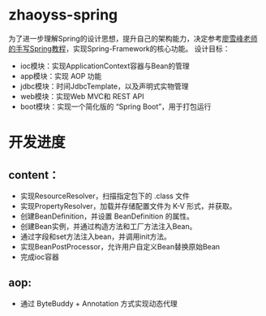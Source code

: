 # zhaoyss-spring
为了进一步理解Spring的设计思想，提升自己的架构能力，决定参考[廖雪峰老师的手写Spring教程](https://liaoxuefeng.com/books/summerframework/introduction/index.html)，实现Spring-Framework的核心功能。
设计目标：
- ioc模块：实现ApplicationContext容器与Bean的管理
- app模块：实现 AOP 功能
- jdbc模块：时间JdbcTemplate，以及声明式实物管理
- web模块：实现Web MVC和 REST API
- boot模块：实现一个简化版的 “Spring Boot”，用于打包运行

# 开发进度
## content：
- 实现ResourceResolver，扫描指定包下的 .class 文件
- 实现PropertyResolver，加载并存储配置文件为 K-V 形式，并获取。
- 创建BeanDefinition，并设置 BeanDefinition 的属性。
- 创建Bean实例，并通过构造方法和工厂方法注入Bean。
- 通过字段和set方法注入bean，并调用init方法。
- 实现BeanPostProcessor，允许用户自定义Bean替换原始Bean
- 完成ioc容器
## aop:
- 通过 ByteBuddy + Annotation 方式实现动态代理

